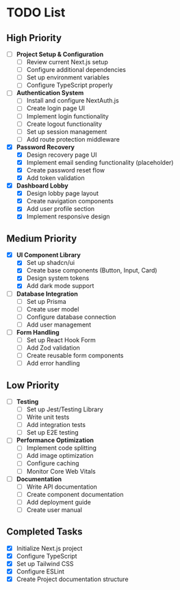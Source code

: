 # TODO List

## High Priority
- [ ] **Project Setup & Configuration**
  - [ ] Review current Next.js setup
  - [ ] Configure additional dependencies
  - [ ] Set up environment variables
  - [ ] Configure TypeScript properly

- [ ] **Authentication System**
  - [ ] Install and configure NextAuth.js
  - [ ] Create login page UI
  - [ ] Implement login functionality
  - [ ] Create logout functionality
  - [ ] Set up session management
  - [ ] Add route protection middleware

- [x] **Password Recovery**
  - [x] Design recovery page UI
  - [x] Implement email sending functionality (placeholder)
  - [x] Create password reset flow
  - [x] Add token validation

- [x] **Dashboard Lobby**
  - [x] Design lobby page layout
  - [x] Create navigation components
  - [x] Add user profile section
  - [x] Implement responsive design

## Medium Priority
- [x] **UI Component Library**
  - [x] Set up shadcn/ui
  - [x] Create base components (Button, Input, Card)
  - [x] Design system tokens
  - [x] Add dark mode support

- [ ] **Database Integration**
  - [ ] Set up Prisma
  - [ ] Create user model
  - [ ] Configure database connection
  - [ ] Add user management

- [ ] **Form Handling**
  - [ ] Set up React Hook Form
  - [ ] Add Zod validation
  - [ ] Create reusable form components
  - [ ] Add error handling

## Low Priority
- [ ] **Testing**
  - [ ] Set up Jest/Testing Library
  - [ ] Write unit tests
  - [ ] Add integration tests
  - [ ] Set up E2E testing

- [ ] **Performance Optimization**
  - [ ] Implement code splitting
  - [ ] Add image optimization
  - [ ] Configure caching
  - [ ] Monitor Core Web Vitals

- [ ] **Documentation**
  - [ ] Write API documentation
  - [ ] Create component documentation
  - [ ] Add deployment guide
  - [ ] Create user manual

## Completed Tasks
- [x] Initialize Next.js project
- [x] Configure TypeScript
- [x] Set up Tailwind CSS
- [x] Configure ESLint
- [x] Create Project documentation structure 